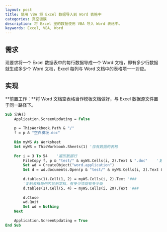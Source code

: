 ```yaml
---
layout: post
title: 使用 VBA 将 Excel 数据导入到 Word 表格中
categories: 真空镀膜
description: 将 Excel 里的数据使用 VBA 导入 Word 表格中。
keywords: Excel, VBA, Word
---
```


## 需求

现要求将一个 Excel 数据表中的每行数据导成一个 Word 文档，即有多少行数据就生成多少个 Word 文档，Excel 每列与 Word 文档中的表格项一一对应。

## 实现

**前置工作：**将 Word 文档空表格当作模板文档做好，与 Excel 数据源文件置于同一路径下。

```vb
Sub 分离()
    Application.ScreenUpdating = False
    
    p = ThisWorkbook.Path & "/"
    f = p & "空白模板.doc"
    
    Dim myWS As Worksheet
    Set myWS = ThisWorkbook.Sheets(1) '存有数据的表格
    
    For i = 3 To 54    '遍历数据行
        FileCopy f, p & "test/" & myWS.Cells(i, 2).Text & ".doc"    '复制空模板并以某列数据为名命名新产生的文档
        Set wd = CreateObject("word.application")
        Set d = wd.documents.Open(p & "test/" & myWS.Cells(i, 2).Text & ".doc") '打开新文档
        
        d.tables(1).Cell(1, 2) = myWS.Cells(i, 2).Text '###
        '复制表格每列内容到文档，有多少项就有多少条
        d.tables(1).Cell(5, 4) = myWS.Cells(i, 20).Text '###
        
        d.Close
        wd.Quit
        Set wd = Nothing
    Next
    
    Application.ScreenUpdating = True
End Sub
```
